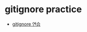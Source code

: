 # gitignore practice

- [gitignore 연습](https://chinsun9.github.io/2020/09/24/gitignore-%EC%8D%A8%EC%84%9C-%EC%BB%A4%EB%B0%8B-%EA%B0%80%EB%B3%8D%EA%B2%8C-%ED%95%98%EA%B8%B020200924/)
